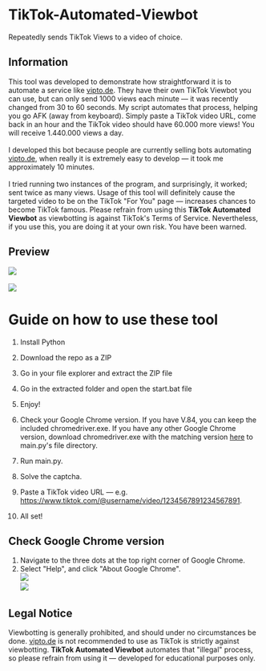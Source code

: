 # TikTok-Automated-Viewbot 
Repeatedly sends TikTok Views to a video of choice.

## Information 
This tool was developed to demonstrate how straightforward it is to automate a service like [vipto.de](https://vipto.de/). They have their own TikTok Viewbot you can use, but can only send 1000 views each minute — it was recently changed from 30 to 60 seconds. My script automates that process, helping you go AFK (away from keyboard). Simply paste a TikTok video URL, come back in an hour and the TikTok video should have 60.000 more views! You will receive 1.440.000 views a day.<br><br> 
I developed this bot because people are currently selling bots automating [vipto.de](https://vipto.de/), when really it is extremely easy to develop — it took me approximately 10 minutes.<br><br> 
I tried running two instances of the program, and surprisingly, it worked; sent twice as many views. Usage of this tool will definitely cause the targeted video to be on the TikTok "For You" page — increases chances to become TikTok famous. Please refrain from using this **TikTok Automated Viewbot** as viewbotting is against TikTok's Terms of Service. Nevertheless, if you use this, you are doing it at your own risk. You have been warned.   
 
## Preview
![](https://i.imgur.com/BQdDgDs.png)<br>   
![](https://i.imgur.com/uNN4beu.png)  
 
# Guide on how to use these tool 
   
1. Install Python   

2. Download the repo as a ZIP 
  
3. Go in your file explorer and extract the ZIP file
  
4. Go in the extracted folder and open the start.bat file
 
5. Enjoy!
    
1. Check your Google Chrome version. If you have V.84, you can keep the included chromedriver.exe. If you have any other Google Chrome version, download chromedriver.exe with the matching version [here](https://chromedriver.chromium.org/downloads) to main.py's file directory.  
2. Run main.py. 
3. Solve the captcha. 
4. Paste a TikTok video URL — e.g. https://www.tiktok.com/@username/video/1234567891234567891.  
5. All set!   
    
## Check Google Chrome version     
1. Navigate to the three dots at the top right corner of Google Chrome.   
2. Select "Help", and click "About Google Chrome".<br> 
![](https://i.imgur.com/PiL1MEy.png)<br>
![](https://i.imgur.com/aluXidt.png) 

## Legal Notice 
Viewbotting is generally prohibited, and should under no circumstances be done. [vipto.de](https://vipto.de/) is not recommended to use as TikTok is strictly against viewbotting. **TikTok Automated Viewbot** automates that "illegal" process, so please refrain from using it — developed for educational purposes only.